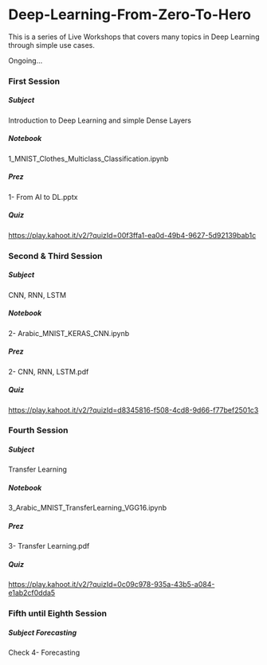 # Deep-Learning-From-Zero-To-Hero
This is a series of Live Workshops that covers many topics in Deep Learning through simple use cases.  


Ongoing...


### First Session
##### Subject
Introduction to Deep Learning and simple Dense Layers
##### Notebook
1_MNIST_Clothes_Multiclass_Classification.ipynb
##### Prez
1- From AI to DL.pptx
##### Quiz
https://play.kahoot.it/v2/?quizId=00f3ffa1-ea0d-49b4-9627-5d92139bab1c


### Second & Third Session 
##### Subject
CNN, RNN, LSTM
##### Notebook
2- Arabic_MNIST_KERAS_CNN.ipynb
##### Prez
2- CNN, RNN, LSTM.pdf
##### Quiz
https://play.kahoot.it/v2/?quizId=d8345816-f508-4cd8-9d66-f77bef2501c3


### Fourth Session 
##### Subject
Transfer Learning
##### Notebook
3_Arabic_MNIST_TransferLearning_VGG16.ipynb
##### Prez
3- Transfer Learning.pdf
##### Quiz
https://play.kahoot.it/v2/?quizId=0c09c978-935a-43b5-a084-e1ab2cf0dda5

### Fifth until Eighth Session
##### Subject Forecasting
Check 4- Forecasting
